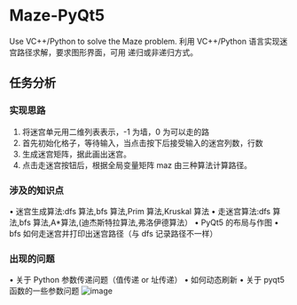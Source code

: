 # Maze-PyQt5
Use VC++/Python to solve the Maze problem.
利用 VC++/Python 语言实现迷宫路径求解，要求图形界面，可用
递归或非递归方式。
## 任务分析
### 实现思路
1. 将迷宫单元用二维列表表示，-1 为墙，0 为可以走的路
2. 首先初始化格子，等待输入，当点击按下后接受输入的迷宫列数，行数
3. 生成迷宫矩阵，据此画出迷宫。
4. 点击走迷宫按钮后，根据全局变量矩阵 maz 由三种算法计算路径。
### 涉及的知识点
• 迷宫生成算法:dfs 算法,bfs 算法,Prim 算法,Kruskal 算法
• 走迷宫算法:dfs 算法,bfs 算法,A*算法,(迪杰斯特拉算法,弗洛伊德算法）
• PyQt5 的布局与作图
• bfs 如何走迷宫并打印出迷宫路径（与 dfs 记录路径不一样）
### 出现的问题
• 关于 Python 参数传递问题（值传递 or 址传递）
• 如何动态刷新
• 关于 pyqt5 函数的一些参数问题
![image](https://user-images.githubusercontent.com/72803316/126328914-06689520-e205-40d9-8bb1-ab55df5f2f98.png)
